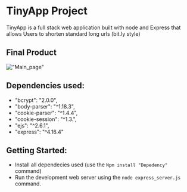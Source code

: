 # TinyApp Project

 TinyApp is a full stack web application built with node and Express that allows Users to shorten standard long urls (bit.ly style)

## Final Product

!["Main_page"](https://github.com/virgile12/tinyAppProject-w2d2/blob/master/docs/Urls_Register.png)


## Dependencies used: 

- "bcrypt": "2.0.0", 
- "body-parser": "^1.18.3",
- "cookie-parser": "^1.4.4", 
- "cookie-session": "^1.3.", 
- "ejs": "^2.6.1", 
- "express": "^4.16.4"

## Getting Started:

- Install all dependecies used (use the `Npm install "Depedency"` command)
- Run the development web server using the `node express_server.js` command.
